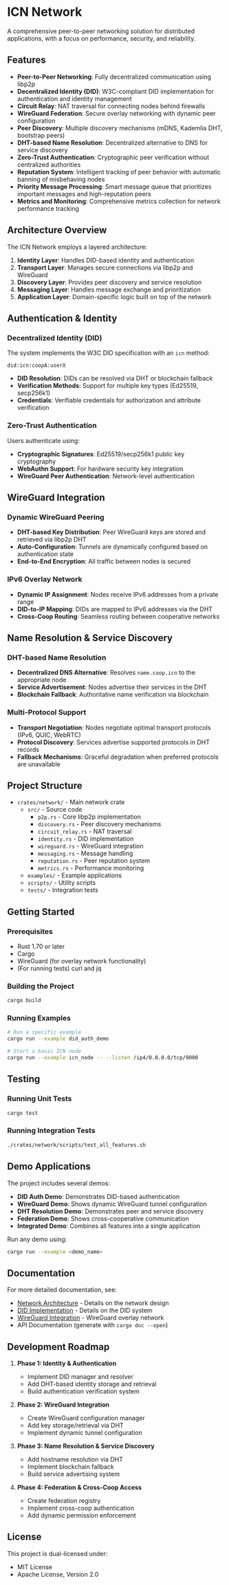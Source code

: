 # ICN Network

A comprehensive peer-to-peer networking solution for distributed applications, with a focus on performance, security, and reliability.

## Features

- **Peer-to-Peer Networking**: Fully decentralized communication using libp2p
- **Decentralized Identity (DID)**: W3C-compliant DID implementation for authentication and identity management
- **Circuit Relay**: NAT traversal for connecting nodes behind firewalls
- **WireGuard Federation**: Secure overlay networking with dynamic peer configuration
- **Peer Discovery**: Multiple discovery mechanisms (mDNS, Kademlia DHT, bootstrap peers)
- **DHT-based Name Resolution**: Decentralized alternative to DNS for service discovery
- **Zero-Trust Authentication**: Cryptographic peer verification without centralized authorities
- **Reputation System**: Intelligent tracking of peer behavior with automatic banning of misbehaving nodes
- **Priority Message Processing**: Smart message queue that prioritizes important messages and high-reputation peers
- **Metrics and Monitoring**: Comprehensive metrics collection for network performance tracking

## Architecture Overview

The ICN Network employs a layered architecture:

1. **Identity Layer**: Handles DID-based identity and authentication
2. **Transport Layer**: Manages secure connections via libp2p and WireGuard
3. **Discovery Layer**: Provides peer discovery and service resolution
4. **Messaging Layer**: Handles message exchange and prioritization
5. **Application Layer**: Domain-specific logic built on top of the network

## Authentication & Identity

### Decentralized Identity (DID)

The system implements the W3C DID specification with an `icn` method:

```
did:icn:coopA:userX
```

- **DID Resolution**: DIDs can be resolved via DHT or blockchain fallback
- **Verification Methods**: Support for multiple key types (Ed25519, secp256k1)
- **Credentials**: Verifiable credentials for authorization and attribute verification

### Zero-Trust Authentication

Users authenticate using:
- **Cryptographic Signatures**: Ed25519/secp256k1 public key cryptography
- **WebAuthn Support**: For hardware security key integration
- **WireGuard Peer Authentication**: Network-level authentication

## WireGuard Integration

### Dynamic WireGuard Peering

- **DHT-based Key Distribution**: Peer WireGuard keys are stored and retrieved via libp2p DHT
- **Auto-Configuration**: Tunnels are dynamically configured based on authentication state
- **End-to-End Encryption**: All traffic between nodes is secured

### IPv6 Overlay Network

- **Dynamic IP Assignment**: Nodes receive IPv6 addresses from a private range
- **DID-to-IP Mapping**: DIDs are mapped to IPv6 addresses via the DHT
- **Cross-Coop Routing**: Seamless routing between cooperative networks

## Name Resolution & Service Discovery

### DHT-based Name Resolution

- **Decentralized DNS Alternative**: Resolves `name.coop.icn` to the appropriate node
- **Service Advertisement**: Nodes advertise their services in the DHT
- **Blockchain Fallback**: Authoritative name verification via blockchain

### Multi-Protocol Support

- **Transport Negotiation**: Nodes negotiate optimal transport protocols (IPv6, QUIC, WebRTC)
- **Protocol Discovery**: Services advertise supported protocols in DHT records
- **Fallback Mechanisms**: Graceful degradation when preferred protocols are unavailable

## Project Structure

- `crates/network/` - Main network crate
  - `src/` - Source code
    - `p2p.rs` - Core libp2p implementation
    - `discovery.rs` - Peer discovery mechanisms
    - `circuit_relay.rs` - NAT traversal
    - `identity.rs` - DID implementation
    - `wireguard.rs` - WireGuard integration
    - `messaging.rs` - Message handling
    - `reputation.rs` - Peer reputation system
    - `metrics.rs` - Performance monitoring
  - `examples/` - Example applications
  - `scripts/` - Utility scripts
  - `tests/` - Integration tests

## Getting Started

### Prerequisites

- Rust 1.70 or later
- Cargo
- WireGuard (for overlay network functionality)
- (For running tests) curl and jq

### Building the Project

```bash
cargo build
```

### Running Examples

```bash
# Run a specific example
cargo run --example did_auth_demo

# Start a basic ICN node
cargo run --example icn_node -- --listen /ip4/0.0.0.0/tcp/9000
```

## Testing

### Running Unit Tests

```bash
cargo test
```

### Running Integration Tests

```bash
./crates/network/scripts/test_all_features.sh
```

## Demo Applications

The project includes several demos:

- **DID Auth Demo**: Demonstrates DID-based authentication
- **WireGuard Demo**: Shows dynamic WireGuard tunnel configuration
- **DHT Resolution Demo**: Demonstrates peer and service discovery
- **Federation Demo**: Shows cross-cooperative communication
- **Integrated Demo**: Combines all features into a single application

Run any demo using:

```bash
cargo run --example <demo_name>
```

## Documentation

For more detailed documentation, see:

- [Network Architecture](crates/network/docs/ARCHITECTURE.md) - Details on the network design
- [DID Implementation](docs/identity/did-implementation.md) - Details on the DID system
- [WireGuard Integration](docs/networking/wireguard-integration.md) - WireGuard overlay network
- API Documentation (generate with `cargo doc --open`)

## Development Roadmap

1. **Phase 1: Identity & Authentication**
   - Implement DID manager and resolver
   - Add DHT-based identity storage and retrieval
   - Build authentication verification system

2. **Phase 2: WireGuard Integration**
   - Create WireGuard configuration manager
   - Add key storage/retrieval via DHT
   - Implement dynamic tunnel configuration

3. **Phase 3: Name Resolution & Service Discovery**
   - Add hostname resolution via DHT
   - Implement blockchain fallback
   - Build service advertising system

4. **Phase 4: Federation & Cross-Coop Access**
   - Create federation registry
   - Implement cross-coop authentication
   - Add dynamic permission enforcement

## License

This project is dual-licensed under:
- MIT License
- Apache License, Version 2.0
